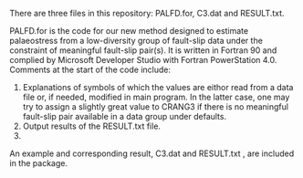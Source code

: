 There are three files in this repository: PALFD.for, C3.dat and RESULT.txt. 

PALFD.for is the code for our new method designed to estimate palaeostress from a low-diversity group of fault-slip data under the constraint of meaningful fault-slip pair(s). 
It is written in Fortran 90 and complied by Microsoft Developer Studio with Fortran PowerStation 4.0.  
Comments at the start of the code include:
1. Explanations of symbols of which the values are eithor read from a data file or, if needed, modified in main program. In the latter case, one may 
try to assign a slightly great value to CRANG3  if there is no meaningful fault-slip pair available in a data group under defaults.  
2. Output results of the RESULT.txt file.
3. 
An example and corresponding result, C3.dat and RESULT.txt , are included in the package. 
